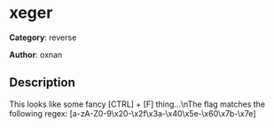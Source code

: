 # xeger


**Category**: reverse

**Author**: oxnan

## Description

This looks like some fancy [CTRL] + [F] thing...\nThe flag matches the following regex: [a-zA-Z0-9\\x20-\\x2f\\x3a-\\x40\\x5e-\\x60\\x7b-\\x7e]
